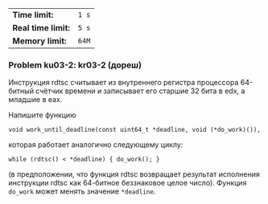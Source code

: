 |                      |       |
|----------------------|-------|
| **Time limit:**      | `1 s` |
| **Real time limit:** | `5 s` |
| **Memory limit:**    | `64M` |


### Problem ku03-2: kr03-2 (дореш)

Инструкция rdtsc считывает из внутреннего регистра процессора 64-битный счётчик времени и записывает
его старшие 32 бита в edx, а младшие в eax.

Напишите функцию

    
    
    void work_until_deadline(const uint64_t *deadline, void (*do_work)()),

которая работает аналогично следующему циклу:

    
    
    while (rdtsc() < *deadline) { do_work(); }

(в предположении, что функция rdtsc возвращает результат исполнения инструкции rdtsc как 64-битное
беззнаковое целое число). Функция `do_work` может менять значение `*deadline`.

